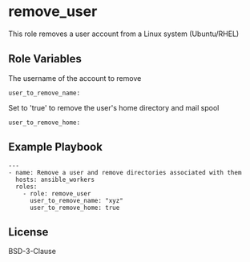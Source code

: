 remove_user
=========

This role removes a user account from a Linux system (Ubuntu/RHEL)


Role Variables
--------------

The username of the account to remove
```
user_to_remove_name:
```

Set to 'true' to remove the user's home directory and mail spool
```
user_to_remove_home:
```

Example Playbook
----------------

```
---
- name: Remove a user and remove directories associated with them
  hosts: ansible_workers
  roles:
    - role: remove_user
      user_to_remove_name: "xyz"
      user_to_remove_home: true
```

License
-------

BSD-3-Clause
